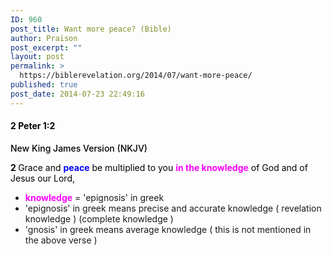 ```yaml
---
ID: 960
post_title: Want more peace? (Bible)
author: Praison
post_excerpt: ""
layout: post
permalink: >
  https://biblerevelation.org/2014/07/want-more-peace/
published: true
post_date: 2014-07-23 22:49:16
---
```

<h4 class="passage-display" style="font-weight: 500; color: #000000;"><strong><span class="passage-display-bcv">2 Peter 1:2</span></strong></h4>
<p class="passage-display" style="font-weight: 500; color: #000000;"><span class="passage-display-version">New King James Version (NKJV)</span></p>
<p style="color: #000000;"><span id="en-NKJV-30482" class="text 2Pet-1-2"><span class="versenum" style="font-weight: bold;">2 </span>Grace and <span style="color: #0000ff;"><strong>peace</strong></span> be multiplied to you <span style="color: #ff00ff;"><strong>in the knowledge</strong></span> of God and of Jesus our Lord,</span></p>

<ul>
	<li><strong><span style="color: #ff00ff;">knowledge</span></strong> = 'epignosis' in greek</li>
	<li>'epignosis' in greek means precise and accurate knowledge ( revelation knowledge ) (complete knowledge )</li>
	<li>'gnosis' in greek means average knowledge ( this is not mentioned in the above verse )</li>
</ul>